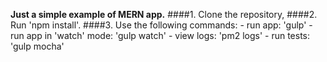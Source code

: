 **Just a simple example of MERN app.**
####1. Clone the repository,
####2. Run 'npm install'.
####3. Use the following commands:
    - run app: 'gulp'
    - run app in 'watch' mode: 'gulp watch'
    - view logs: 'pm2 logs'
    - run tests: 'gulp mocha'
